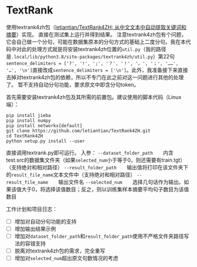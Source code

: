 # TextRank

使用textrank4zh包（[letiantian/TextRank4ZH: 从中文文本中自动提取关键词和摘要](https://github.com/letiantian/TextRank4ZH)）实现。
直接在测试集上运行并得到结果。
注意textrank4zh包有个问题，它会自己做一个分句，可能在数据集原本的分句方式的基础上二度分句。我在本代码中对此的处理方式就是将安装textrank4zh位置的`util.py`（我的路径是`.local/lib/python3.8/site-packages/textrank4zh/util.py`）第22句`sentence_delimiters = ['?', '!', ';', '？', '！', '。', '；', '……', '…', '\n']`直接改成`sentence_delimiters = ['\n']`。此外，我准备接下来直接去掉对textrank4zh包的依赖，所以不专门在此之前对这一问题进行其他的处理了。
暂不支持自动分句功能，要求原文中即含分句token。

首先需要安装textrank4zh包及其所需的前置包。建议使用的脚本代码（Linux端）：
```
pip install jieba
pip install numpy
pip install networkx[default]
git clone https://github.com/letiantian/TextRank4ZH.git
cd TextRank4ZH
python setup.py install --user
```

直接调用textrank.py即可运行。
入参：
`--dataset_folder_path`&emsp;&emsp;内含test.src的数据集文件夹（如果`selected_num`小于等于0，则还需要有train.tgt）（支持绝对和相对路径）
`--result_folder_path`&emsp;&emsp;输出值将打印在该文件夹下的`result_file_name`文本文件中（支持绝对和相对路径）
`--result_file_name`&emsp;&emsp;输出文件名
`--selected_num`&emsp;&emsp;选择几句话作为输出。如果该值大于0，将选择该值数目；反之，则以训练集样本摘要平均句子数目为该值数目

工作计划和项目日志：
- [ ] 增加对自动分句功能的支持
- [ ] 增加输出结果示例
- [ ] 增加对`dataset_folder_path`和`result_folder_path`使用不严格文件夹路径写法的容错支持
- [ ] 脱离对textrank4zh包的需求，完全重写
- [ ] 增加对`selected_num`超出原文句数情况的考虑